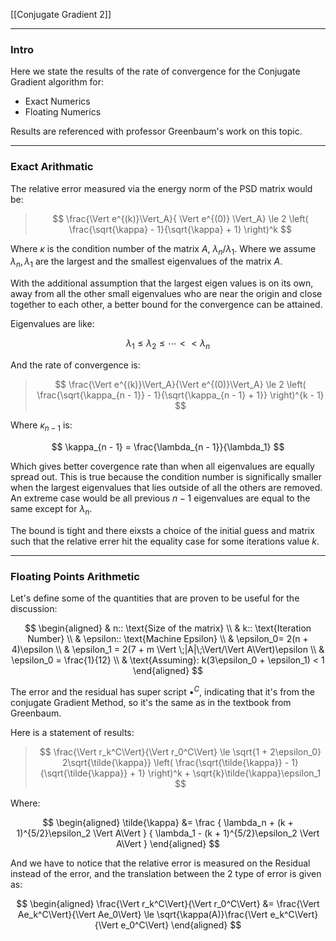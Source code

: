 [[Conjugate Gradient 2]]

---
### **Intro**

Here we state the results of the rate of convergence for the Conjugate Gradient algorithm for: 

* Exact Numerics
* Floating Numerics


Results are referenced with professor Greenbaum's work on this topic. 

---
### **Exact Arithmatic**

The relative error measured via the energy norm of the PSD matrix would be: 

> $$
> \frac{\Vert  e^{(k)}\Vert_A}{
>     \Vert  e^{(0)} \Vert_A} \le 
> 2 \left(
>     \frac{\sqrt{\kappa} - 1}{\sqrt{\kappa} + 1}
> \right)^k
> $$

Where $\kappa$ is the condition number of the matrix $A$, $\lambda_n/\lambda_1$. Where we assume $\lambda_n, \lambda_1$ are the largest and the smallest eigenvalues of the matrix $A$. 

With the additional assumption that the largest eigen values is on its own, away from all the other small eigenvalues who are near the origin and close together to each other, a better bound for the convergence can be attained. 

Eigenvalues are like: 

$$
\lambda_1 \le \lambda_2 \le \cdots << \lambda_n
$$

And the rate of convergence is: 

> $$
> \frac{\Vert e^{(k)}\Vert_A}{\Vert e^{(0)}\Vert_A} \le 
> 2 \left(
>     \frac{\sqrt{\kappa_{n - 1}} - 1}{\sqrt{\kappa_{n - 1} + 1}}
> \right)^{k - 1}
> $$

Where $\kappa_{n - 1}$ is: 

$$
\kappa_{n - 1} =  \frac{\lambda_{n - 1}}{\lambda_1}
$$

Which gives better covergence rate than when all eigenvalues are equally spread out. This is true because the condition number is significally smaller when the largest eigenvalues that lies outside of all the others are removed. An extreme case would be all previous $n - 1$ eigenvalues are equal to the same except for $\lambda_n$.

The bound is tight and there eixsts a choice of the initial guess and matrix such that the relative errer hit the equality case for some iterations value $k$.

---
### **Floating Points Arithmetic**

Let's define some of the quantities that are proven to be useful for the discussion: 

$$
\begin{aligned}
    & n:: \text{Size of the matrix}
    \\
    & k:: \text{Iteration Number}
    \\
    & \epsilon:: \text{Machine Epsilon}
    \\
    & \epsilon_0= 2(n + 4)\epsilon
    \\
    & \epsilon_1 = 2(7 + m \Vert \;|A|\;\Vert/\Vert A\Vert)\epsilon
    \\
    & \epsilon_0 = \frac{1}{12}
    \\
    & \text{Assuming}: k(3\epsilon_0 + \epsilon_1) < 1
\end{aligned}
$$

The error and the residual has super script $\bullet^C$, indicating that it's from the conjugate Gradient Method, so it's the same as in the textbook from Greenbaum. 

Here is a statement of results: 
> $$
> \frac{\Vert r_k^C\Vert}{\Vert r_0^C\Vert} \le 
> \sqrt{1 + 2\epsilon_0} 2\sqrt{\tilde{\kappa}} 
> \left(
>     \frac{\sqrt{\tilde{\kappa}} - 1}{\sqrt{\tilde{\kappa}} + 1}
> \right)^k + \sqrt{k}\tilde{\kappa}\epsilon_1
> $$

Where:

$$
\begin{aligned}
    \tilde{\kappa} &= 
    \frac
    {
        \lambda_n + (k + 1)^{5/2}\epsilon_2 \Vert A\Vert
    }
    {
        \lambda_1 - (k  + 1)^{5/2}\epsilon_2 \Vert A\Vert
    }
\end{aligned}
$$

And we have to notice that the relative error is measured on the Residual instead of the error, and the translation between the 2 type of error is given as: 

$$
\begin{aligned}
    \frac{\Vert r_k^C\Vert}{\Vert r_0^C\Vert}
    &= \frac{\Vert Ae_k^C\Vert}{\Vert Ae_0\Vert}
    \le 
    \sqrt{\kappa(A)}\frac{\Vert e_k^C\Vert}{\Vert e_0^C\Vert}
\end{aligned}
$$



